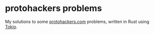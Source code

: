 # protohackers problems

My solutions to some [protohackers.com](protohackers.com) problems, written in Rust using [Tokio](tokio.rs).

